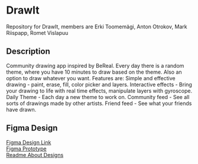 # DrawIt
Repository for DrawIt, members are Erki Toomemägi, Anton Otrokov, Mark Riispapp, Romet Vislapuu


## Description
Community drawing app inspired by BeReal. Every day there is a random theme, where you have 10 minutes to draw based on the theme. Also an option to draw whatever you want.
Features are:
  Simple and effective drawing - paint, erase, fill, color picker and layers.
  Interactive effects - Bring your drawing to life with real time effects, manipulate layers with gyroscope.
  Daily Theme - Each day a new theme to work on.
  Community feed - See all sorts of drawings made by other artists.
  Friend feed - See what your friends have drawn.
  


## Figma Design  
[Figma Design Link](https://www.figma.com/design/5JaJyUQXZNMOg6Y6oCJqzi/Mobdev?node-id=1-2&t=MhjCKBsLWlb4n2oP-1)  
[Figma Prototype](https://www.figma.com/proto/5JaJyUQXZNMOg6Y6oCJqzi/Mobdev?page-id=1%3A2&node-id=4-322&p=f&viewport=1143%2C488%2C0.59&t=PAUF9tpjVYZ7eu66-1&scaling=scale-down&content-scaling=fixed&starting-point-node-id=4%3A2)  
[Readme About Designs](designs_v1/README.md)  
